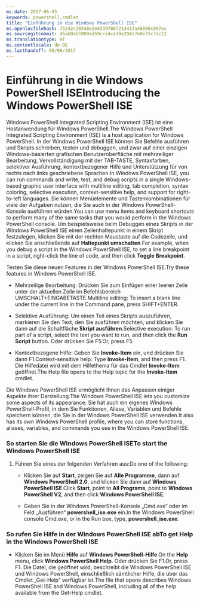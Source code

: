 ```yaml
---
ms.date: 2017-06-05
keywords: powershell,cmdlet
title: "Einführung in die Windows PowerShell ISE"
ms.openlocfilehash: 75242c20548e2e83397867214417a48806c897ec
ms.sourcegitcommit: d6ab9ab5909ed59cce4ce30e29457e0e75c7ac12
ms.translationtype: HT
ms.contentlocale: de-DE
ms.lasthandoff: 09/08/2017
---
```

# <a name="introducing-the-windows-powershell-ise"></a><span data-ttu-id="03112-103">Einführung in die Windows PowerShell ISE</span><span class="sxs-lookup"><span data-stu-id="03112-103">Introducing the Windows PowerShell ISE</span></span>
<span data-ttu-id="03112-104">Windows PowerShell Integrated Scripting Environment (ISE) ist eine Hostanwendung für Windows PowerShell.</span><span class="sxs-lookup"><span data-stu-id="03112-104">The Windows PowerShell Integrated Scripting Environment (ISE) is a host application for Windows PowerShell.</span></span> <span data-ttu-id="03112-105">In der Windows PowerShell ISE können Sie Befehle ausführen und Skripts schreiben, testen und debuggen, und zwar auf einer einzigen Windows-basierten grafischen Benutzeroberfläche mit mehrzeiliger Bearbeitung, Vervollständigung mit der TAB-TASTE, Syntaxfarben, selektiver Ausführung, kontextbezogener Hilfe und Unterstützung für von rechts nach links geschriebene Sprachen.</span><span class="sxs-lookup"><span data-stu-id="03112-105">In Windows PowerShell ISE, you can run commands and write, test, and debug scripts in a single Windows-based graphic user interface with multiline editing, tab completion, syntax coloring, selective execution, context-sensitive help, and support for right-to-left languages.</span></span>
<span data-ttu-id="03112-106">Sie können Menüelemente und Tastenkombinationen für viele der Aufgaben nutzen, die Sie auch in der Windows PowerShell-Konsole ausführen würden.</span><span class="sxs-lookup"><span data-stu-id="03112-106">You can use menu items and keyboard shortcuts to perform many of the same tasks that you would perform in the Windows PowerShell console.</span></span>  <span data-ttu-id="03112-107">Um beispielsweise beim Debuggen eines Skripts in der Windows PowerShell ISE einen Zeilenhaltepunkt in einem Skript festzulegen, klicken Sie mit der rechten Maustaste auf die Codezeile, und klicken Sie anschließende auf **Haltepunkt umschalten**.</span><span class="sxs-lookup"><span data-stu-id="03112-107">For example, when you debug a script in the Windows PowerShell ISE, to set a line breakpoint in a script, right-click the line of code, and then click **Toggle Breakpoint**.</span></span>

<span data-ttu-id="03112-108">Testen Sie diese neuen Features in der Windows PowerShell ISE.</span><span class="sxs-lookup"><span data-stu-id="03112-108">Try these features in Windows PowerShell ISE.</span></span>

- <span data-ttu-id="03112-109">Mehrzeilige Bearbeitung: Drücken Sie zum Einfügen einer leeren Zeile unter der aktuellen Zeile im Befehlsbereich UMSCHALT+EINGABETASTE.</span><span class="sxs-lookup"><span data-stu-id="03112-109">Multiline editing: To insert a blank line under the current line in the Command pane, press SHIFT+ENTER.</span></span>

- <span data-ttu-id="03112-110">Selektive Ausführung: Um einen Teil eines Skripts auszuführen, markieren Sie den Text, den Sie ausführen möchten, und klicken Sie dann auf die Schaltfläche **Skript ausführen**.</span><span class="sxs-lookup"><span data-stu-id="03112-110">Selective execution: To run part of a script, select the text you want to run, and then click the **Run Script** button.</span></span> <span data-ttu-id="03112-111">Oder drücken Sie F5.</span><span class="sxs-lookup"><span data-stu-id="03112-111">Or, press F5.</span></span>

- <span data-ttu-id="03112-112">Kontextbezogene Hilfe: Geben Sie **Invoke-Item** ein, und drücken Sie dann F1.</span><span class="sxs-lookup"><span data-stu-id="03112-112">Context-sensitive help: Type **Invoke-Item**, and then press F1.</span></span> <span data-ttu-id="03112-113">Die Hilfedatei wird mit dem Hilfethema für das Cmdlet **Invoke-Item** geöffnet.</span><span class="sxs-lookup"><span data-stu-id="03112-113">The Help file opens to the Help topic for the **Invoke-Item** cmdlet.</span></span>

<span data-ttu-id="03112-114">Die Windows PowerShell ISE ermöglicht Ihnen das Anpassen einiger Aspekte ihrer Darstellung.</span><span class="sxs-lookup"><span data-stu-id="03112-114">The Windows PowerShell ISE lets you customize some aspects of its appearance.</span></span> <span data-ttu-id="03112-115">Sie hat auch ein eigenes Windows PowerShell-Profil, in dem Sie Funktionen, Aliase, Variablen und Befehle speichern können, die Sie in der Windows PowerShell ISE verwenden.</span><span class="sxs-lookup"><span data-stu-id="03112-115">It also has its own Windows PowerShell profile, where you can store functions, aliases, variables, and commands you use in the Windows PowerShell ISE.</span></span>

### <a name="to-start-the-windows-powershell-ise"></a><span data-ttu-id="03112-116">So starten Sie die Windows PowerShell ISE</span><span class="sxs-lookup"><span data-stu-id="03112-116">To start the Windows PowerShell ISE</span></span>

1. <span data-ttu-id="03112-117">Führen Sie eines der folgenden Verfahren aus:</span><span class="sxs-lookup"><span data-stu-id="03112-117">Do one of the following:</span></span>

    -   <span data-ttu-id="03112-118">Klicken Sie auf **Start**, zeigen Sie auf **Alle Programme**, dann auf **Windows PowerShell 2.0**, und klicken Sie dann auf **Windows PowerShell ISE**.</span><span class="sxs-lookup"><span data-stu-id="03112-118">Click **Start**, point to **All Programs**, point to **Windows PowerShell V2**, and then click **Windows PowerShell ISE**.</span></span>

    -   <span data-ttu-id="03112-119">Geben Sie in der Windows PowerShell-Konsole „Cmd.exe“ oder im Feld „Ausführen“ **powershell_ise.exe** ein.</span><span class="sxs-lookup"><span data-stu-id="03112-119">In the Windows PowerShell console Cmd.exe, or in the Run box, type, **powershell_ise.exe**.</span></span>

### <a name="to-get-help-in-the-windows-powershell-ise"></a><span data-ttu-id="03112-120">So rufen Sie Hilfe in der Windows PowerShell ISE ab</span><span class="sxs-lookup"><span data-stu-id="03112-120">To get Help in the Windows PowerShell ISE</span></span>

- <span data-ttu-id="03112-121">Klicken Sie im Menü **Hilfe** auf **Windows PowerShell-Hilfe**.</span><span class="sxs-lookup"><span data-stu-id="03112-121">On the **Help** menu, click **Windows PowerShell Help**.</span></span> <span data-ttu-id="03112-122">Oder drücken Sie F1.</span><span class="sxs-lookup"><span data-stu-id="03112-122">Or, press F1.</span></span> <span data-ttu-id="03112-123">Die Datei, die geöffnet wird, beschreibt die Windows PowerShell ISE und Windows PowerShell, einschließlich sämtlicher Hilfe, die über das Cmdlet „Get-Help“ verfügbar ist.</span><span class="sxs-lookup"><span data-stu-id="03112-123">The file that opens describes Windows PowerShell ISE and Windows PowerShell, including all of the help available from the Get-Help cmdlet.</span></span>

